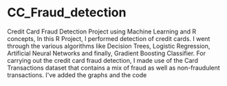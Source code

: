# CC_Fraud_detection
Credit Card Fraud Detection Project using Machine Learning and R concepts, In this R Project, I performed detection of credit cards. I went through the various algorithms like Decision Trees, Logistic Regression, Artificial Neural Networks and finally, Gradient Boosting Classifier. For carrying out the credit card fraud detection, I made use of the Card Transactions dataset that contains a mix of fraud as well as non-fraudulent transactions.
I've added the graphs and the code 
